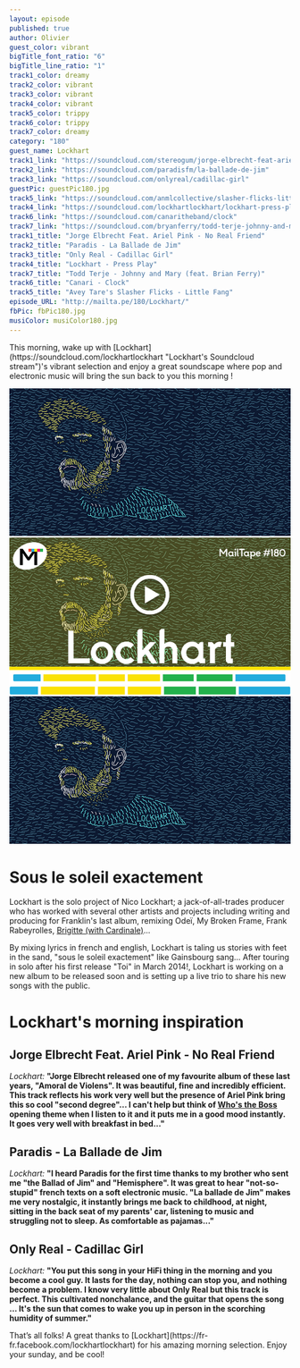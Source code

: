 ```yaml
---
layout: episode
published: true
author: Olivier
guest_color: vibrant
bigTitle_font_ratio: "6"
bigTitle_line_ratio: "1"
track1_color: dreamy
track2_color: vibrant
track3_color: vibrant
track4_color: vibrant
track5_color: trippy
track6_color: trippy
track7_color: dreamy
category: "180"
guest_name: Lockhart
track1_link: "https://soundcloud.com/stereogum/jorge-elbrecht-feat-ariel-pink"
track2_link: "https://soundcloud.com/paradisfm/la-ballade-de-jim"
track3_link: "https://soundcloud.com/onlyreal/cadillac-girl"
guestPic: guestPic180.jpg
track5_link: "https://soundcloud.com/anmlcollective/slasher-flicks-little-fang"
track4_link: "https://soundcloud.com/lockhartlockhart/lockhart-press-play-demo-1"
track6_link: "https://soundcloud.com/canaritheband/clock"
track7_link: "https://soundcloud.com/bryanferry/todd-terje-johnny-and-mary"
track1_title: "Jorge Elbrecht Feat. Ariel Pink - No Real Friend"
track2_title: "Paradis - La Ballade de Jim"
track3_title: "Only Real - Cadillac Girl"
track4_title: "Lockhart - Press Play"
track7_title: "Todd Terje - Johnny and Mary (feat. Brian Ferry)"
track6_title: "Canari - Clock"
track5_title: "Avey Tare's Slasher Flicks - Little Fang"
episode_URL: "http://mailta.pe/180/Lockhart/"
fbPic: fbPic180.jpg
musiColor: musiColor180.jpg
---
```


<p id="introduction"></p>This morning, wake up with [Lockhart](https://soundcloud.com/lockhartlockhart "Lockhart's Soundcloud stream")'s vibrant selection and enjoy a great soundscape where pop and electronic music will bring  the sun back to you this morning !

![guestPic180.jpg](/img/guestPic180.jpg)
![fbPic180.jpg](/img/fbPic180.jpg)
![musiColor180.png](/img/musiColor180.png)
![guestPic180.jpg](/img/guestPic180.jpg)



# Sous le soleil exactement

Lockhart is the solo project of Nico Lockhart; a jack-of-all-trades producer who has worked with several other artists and projects including writing and producing for Franklin's last album, remixing Odeï, My Broken Frame, Frank Rabeyrolles, [Brigitte (with Cardinale)](https://soundcloud.com/cardinale-1/i-want-your-sex-brigitte "Brigitte - Cardinale Remix on Soundcloud")...

By mixing lyrics in french and english, Lockhart is taling us stories with feet in the sand, "sous le soleil exactement" like Gainsbourg sang... After touring in solo after his first release "Toi" in March 2014!, Lockhart is working on a new album to be released soon and is setting up a live trio to share his new songs with the public.

# Lockhart's morning inspiration

## Jorge Elbrecht Feat. Ariel Pink - No Real Friend
_Lockhart:_ **"**Jorge Elbrecht released one of my favourite album of these last years, "Amoral de Violens". It was beautiful, fine and incredibly efficient. This track reflects his work very well but the presence of Ariel Pink bring this so cool "second degree"... I can't help but think of [Who's the Boss](https://www.youtube.com/watch?v=Ojc02OvZVo8 "Who's the boss opening theme") opening theme when I listen to it and it puts me in a good mood instantly. It goes very well with breakfast in bed...**"**

## Paradis - La Ballade de Jim
_Lockhart:_ **"**I heard Paradis for the first time thanks to my brother who sent me "the Ballad of Jim" and "Hemisphere". It was great to hear "not-so-stupid" french texts on a soft electronic music. "La ballade de Jim" makes me very nostalgic, it instantly brings me back to childhood, at night, sitting in the back seat of my parents' car, listening to music and struggling not to sleep. As comfortable as pajamas...**"**

## Only Real - Cadillac Girl
_Lockhart:_ **"**You put this song in your HiFi thing in the morning and you become a cool guy. It lasts for the day, nothing can stop you, and nothing become a problem. I know very little about Only Real but this track is perfect. This cultivated nonchalance, and the guitar that opens the song ... It's the sun that comes to wake you up in person in the scorching humidity of summer.**"**

 
<p id="outroduction">
That’s all folks! A great thanks to [Lockhart](https://fr-fr.facebook.com/lockhartlockhart) for his amazing morning selection. Enjoy your sunday, and be cool!</p>
